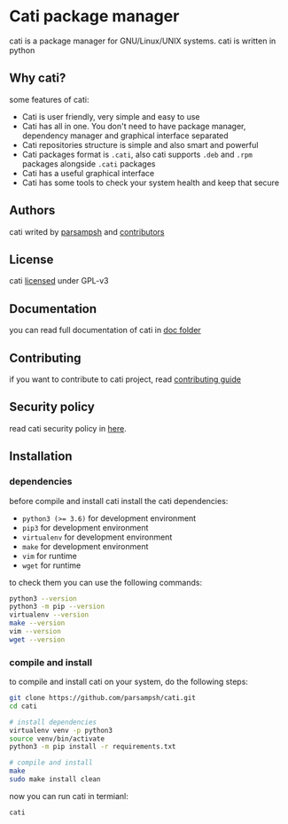 # Cati package manager
cati is a package manager for GNU/Linux/UNIX systems. cati is written in python

## Why cati?
some features of cati:

- Cati is user friendly, very simple and easy to use
- Cati has all in one. You don't need to have package manager, dependency manager and graphical interface separated
- Cati repositories structure is simple and also smart and powerful
- Cati packages format is `.cati`, also cati supports `.deb` and `.rpm` packages alongside `.cati` packages
- Cati has a useful graphical interface
- Cati has some tools to check your system health and keep that secure

## Authors
cati writed by [parsampsh](https://github.com/parsampsh) and [contributors](https://github.com/parsampsh/cati/graphs/contributors)

## License
cati [licensed](/LICENSE) under GPL-v3

## Documentation
you can read full documentation of cati in [doc folder](/doc)

## Contributing
if you want to contribute to cati project, read [contributing guide](/CONTRIBUTING.md)

## Security policy
read cati security policy in [here](/SECURITY.md).

## Installation

### dependencies
before compile and install cati install the cati dependencies:

- `python3 (>= 3.6)` for development environment
- `pip3` for development environment
- `virtualenv` for development environment
- `make` for development environment
- `vim` for runtime
- `wget` for runtime

to check them you can use the following commands:

```bash
python3 --version
python3 -m pip --version
virtualenv --version
make --version
vim --version
wget --version
```

### compile and install

to compile and install cati on your system, do the following steps:

```bash
git clone https://github.com/parsampsh/cati.git
cd cati

# install dependencies
virtualenv venv -p python3
source venv/bin/activate
python3 -m pip install -r requirements.txt

# compile and install
make
sudo make install clean
```

now you can run cati in termianl:

```bash
cati
```
